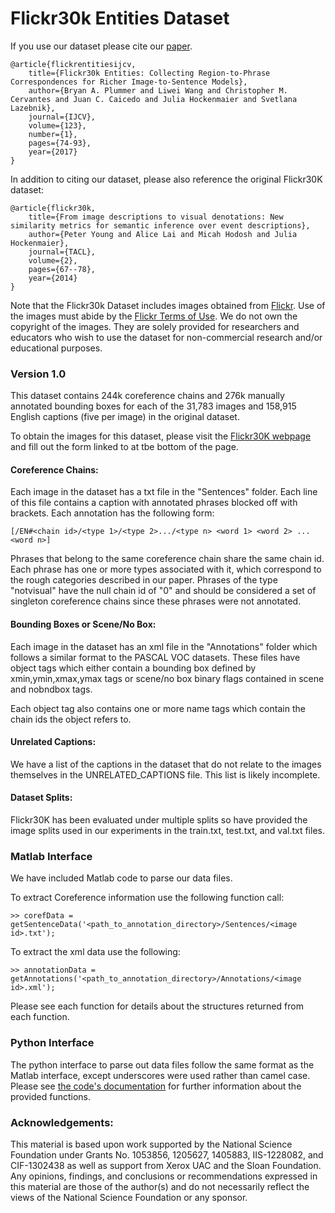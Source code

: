 
# Flickr30k Entities Dataset

If you use our dataset please cite our [paper](https://arxiv.org/pdf/1505.04870.pdf).

    @article{flickrentitiesijcv,
        title={Flickr30k Entities: Collecting Region-to-Phrase Correspondences for Richer Image-to-Sentence Models},
        author={Bryan A. Plummer and Liwei Wang and Christopher M. Cervantes and Juan C. Caicedo and Julia Hockenmaier and Svetlana Lazebnik},
        journal={IJCV},
        volume={123},
        number={1},
        pages={74-93},
        year={2017}
    }

In addition to citing our dataset, please also reference the original Flickr30K dataset:

    @article{flickr30k,
        title={From image descriptions to visual denotations: New similarity metrics for semantic inference over event descriptions},
        author={Peter Young and Alice Lai and Micah Hodosh and Julia Hockenmaier},
        journal={TACL},
        volume={2},
        pages={67--78},
        year={2014}
    }

Note that the Flickr30k Dataset includes images obtained from [Flickr](https://www.flickr.com/). Use of the images must abide by the [Flickr Terms of Use](http://www.flickr.com/help/terms/). We do not own the copyright of the images. They are solely provided for researchers and educators who wish to use the dataset for non-commercial research and/or educational purposes.


### Version 1.0 

This dataset contains 244k coreference chains and 276k manually annotated bounding boxes for each of the 31,783 images and 158,915 English captions (five per image) in the original dataset. 

To obtain the images for this dataset, please visit the [Flickr30K webpage](http://hockenmaier.cs.illinois.edu/DenotationGraph/) and fill out the form linked to at tbe bottom of the page.

#### Coreference Chains:

Each image in the dataset has a txt file in the "Sentences" folder.  Each line of this file contains a caption with annotated phrases blocked off with brackets.  Each annotation has the following form:

    [/EN#<chain id>/<type 1>/<type 2>.../<type n> <word 1> <word 2> ... <word n>]

Phrases that belong to the same coreference chain share the same chain id.  Each phrase has one or more types associated with it, which correspond to the rough categories described in our paper.  Phrases of the type "notvisual" have the null chain id of "0" and should be considered a set of singleton coreference chains since these phrases were not annotated.


#### Bounding Boxes or Scene/No Box:

Each image in the dataset has an xml file in the "Annotations" folder which follows a similar format to the PASCAL VOC datasets.  These files have object tags which either contain a bounding box defined by xmin,ymin,xmax,ymax tags or scene/no box binary flags contained in scene and nobndbox tags.

Each object tag also contains one or more name tags which contain the chain ids the object refers to.

#### Unrelated Captions:

We have a list of the captions in the dataset that do not relate to the images themselves in the UNRELATED_CAPTIONS file.  This list is likely incomplete.

#### Dataset Splits:

Flickr30K has been evaluated under multiple splits so have provided the image splits used in our experiments in the train.txt, test.txt, and val.txt files.

### Matlab Interface

We have included Matlab code to parse our data files.  

To extract Coreference information use the following function call:

    >> corefData = getSentenceData('<path_to_annotation_directory>/Sentences/<image id>.txt');

To extract the xml data use the following:

    >> annotationData = getAnnotations('<path_to_annotation_directory>/Annotations/<image id>.xml');
    
Please see each function for details about the structures returned from each function.

### Python Interface

The python interface to parse out data files follow the same format as the Matlab interface, except underscores were used rather than camel case.  Please see [the code's documentation](flickr30k_entities_utils.py) for further information about the provided functions.

### Acknowledgements:

This material is based upon work supported by the National Science Foundation under Grants No. 1053856, 1205627, 1405883, IIS-1228082, and CIF-1302438 as well as support from  Xerox UAC and the Sloan Foundation. Any opinions, findings, and conclusions or recommendations expressed in this material are those of the author(s) and do not necessarily reflect the views of the National Science Foundation or any sponsor.

